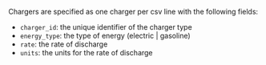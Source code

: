 Chargers are specified as one charger per csv line with the following fields:

- `charger_id`: the unique identifier of the charger type
- `energy_type`: the type of energy (electric | gasoline)
- `rate`: the rate of discharge
- `units`: the units for the rate of discharge

